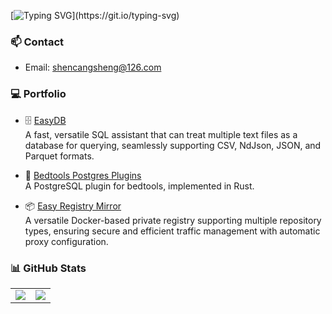 [![Typing SVG](https://readme-typing-svg.demolab.com?font=Fira+Code&pause=1000&vCenter=true&width=435&lines=Hey%F0%9F%91%8B%2C+I'm+Cangsheng.;An+Open+Source+Contributor.)](https://git.io/typing-svg)

### 📫 Contact

- Email: shencangsheng@126.com

### 💻 Portfolio

- 🗄️ [EasyDB](https://github.com/shencangsheng/easydb_app)  
  A fast, versatile SQL assistant that can treat multiple text files as a database for querying, seamlessly supporting CSV, NdJson, JSON, and Parquet formats.

- 🔌 [Bedtools Postgres Plugins](https://github.com/shencangsheng/pg_bedtools_rs)  
  A PostgreSQL plugin for bedtools, implemented in Rust.

- 📦 [Easy Registry Mirror](https://github.com/shencangsheng/easy-registry-mirror)  
  A versatile Docker-based private registry supporting multiple repository types, ensuring secure and efficient traffic management with automatic proxy configuration.

### 📊 GitHub Stats

<table>
  <tbody>
    <tr>
      <td>
        <picture>
          <source media="(prefers-color-scheme: dark)" srcset="https://github-readme-stats.vercel.app/api?username=shencangsheng&theme=vue-dark&show_icons=true&hide_border=true">
          <source media="(prefers-color-scheme: light)" srcset="https://github-readme-stats.vercel.app/api?username=shencangsheng&theme=vue&show_icons=true&hide_border=true">
          <img src="https://github-readme-stats.vercel.app/api?username=shencangsheng&theme=vue&show_icons=true&hide_border=true">
        </picture>
      </td>
      <td>
        <picture>
          <source media="(prefers-color-scheme: dark)" srcset="https://github-readme-stats.vercel.app/api/top-langs/?username=shencangsheng&theme=vue-dark&layout=compact&hide_border=true">
          <source media="(prefers-color-scheme: light)" srcset="https://github-readme-stats.vercel.app/api/top-langs/?username=shencangsheng&theme=vue&layout=compact&hide_border=true">
          <img src="https://github-readme-stats.vercel.app/api/top-langs/?username=shencangsheng&theme=vue&layout=compact&hide_border=true">
        </picture>
      </td>
    </tr>
  </tbody>
</table>

